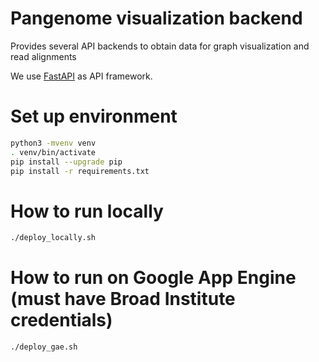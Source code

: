 # Pangenome visualization backend

Provides several API backends to obtain data for graph visualization and read alignments

We use [FastAPI](https://fastapi.tiangolo.com/) as API framework.

# Set up environment

```bash
python3 -mvenv venv
. venv/bin/activate
pip install --upgrade pip
pip install -r requirements.txt
```

# How to run locally

```bash
./deploy_locally.sh
```

# How to run on Google App Engine (must have Broad Institute credentials)

```bash
./deploy_gae.sh
```
